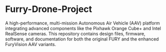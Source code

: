 # Furry-Drone-Project
A high-performance, multi-mission Autonomous Air Vehicle (AAV) platform integrating advanced components like the Pixhawk Orange Cube+ and Intel RealSense cameras. This repository contains design files, firmware, software, and documentation for both the original FURY and the enhanced FuryVision AAV variants.
